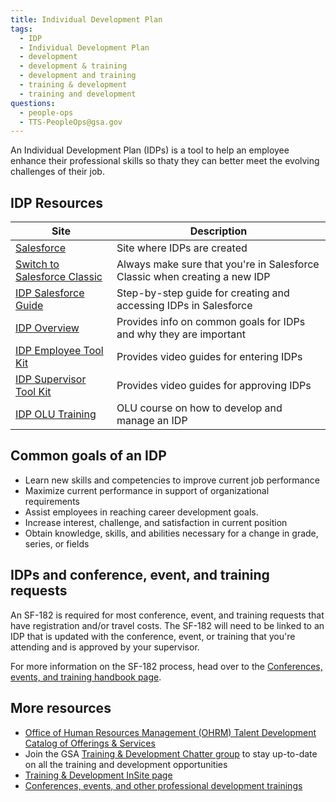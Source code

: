 ```yaml
---
title: Individual Development Plan
tags:
  - IDP
  - Individual Development Plan
  - development
  - development & training
  - development and training
  - training & development
  - training and development
questions:
  - people-ops
  - TTS-PeopleOps@gsa.gov
---
```


An Individual Development Plan (IDPs) is a tool to help an employee enhance their professional skills so thaty they can better meet the evolving challenges of their job. 

## IDP Resources

Site | Description
-------|-------
[Salesforce](https://gsa.my.salesforce.com/) | Site where IDPs are created
[Switch to Salesforce Classic](https://help.salesforce.com/articleView?id=000337767&type=1&mode=1) | Always make sure that you're in Salesforce Classic when creating a new IDP
[IDP Salesforce Guide](https://insite.gsa.gov/cdnstatic/insite/Individual_Development_Plan_%28IDP%29_Application_Employee_User_Guide.pdf) | Step-by-step guide for creating and accessing IDPs in Salesforce
[IDP Overview](https://insite.gsa.gov/topics/training-and-development/continuous-learning/individual-development-plan) | Provides info on common goals for IDPs and why they are important
[IDP Employee Tool Kit](https://insite.gsa.gov/topics/training-and-development/continuous-learning/individual-development-plan/idp-employee-tool-kit) | Provides video guides for entering IDPs
[IDP Supervisor Tool Kit](https://insite.gsa.gov/topics/training-and-development/continuous-learning/individual-development-plan/idp-supervisor-tool-kit) | Provides video guides for approving IDPs
[IDP OLU Training](https://gsa-hcm03.ns2cloud.com/learning/user/catalogsearch/catalogSearchDispatchAction.do?searchType=filteredSearch&keywords=idp#) | OLU course on how to develop and manage an IDP

## Common goals of an IDP

* Learn new skills and competencies to improve current job performance
* Maximize current performance in support of organizational requirements
* Assist employees in reaching career development goals.
* Increase interest, challenge, and satisfaction in current position
* Obtain knowledge, skills, and abilities necessary for a change in grade, series, or fields

## IDPs and conference, event, and training requests

An SF-182 is required for most conference, event, and training requests that have registration and/or travel costs. The SF-182 will need to be linked to an IDP that is updated with the conference, event, or training that you're attending and is approved by your supervisor. 

For more information on the SF-182 process, head over to the [Conferences, events, and training handbook page]({{site.baseurl}}/conferences-events-training/#creating-an-sf-182-required-for-most-conference-event-and-training-requests-that-have-registration-andor-travel-costs).    

## More resources

* [Office of Human Resources Management (OHRM) Talent Development Catalog of Offerings & Services](https://docs.google.com/document/d/1iYLvZn2XLAmdF7FDvujjK9xCsGOtWTlb1RlWlNKPtxE/edit)
* Join the GSA [Training & Development Chatter group](https://gsa.my.salesforce.com/_ui/core/chatter/groups/GroupProfilePage?g=0F9t0000000H1uQ)
to stay up-to-date on all the training and development opportunities
* [Training & Development InSite page](https://insite.gsa.gov/employee-resources/training-and-development/)
* [Conferences, events, and other professional development trainings]({{site.baseurl}}/conferences-events-training/)
